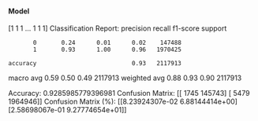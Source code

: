 #### Model
[1 1 1 ... 1 1 1]
Classification Report:
              precision    recall  f1-score   support

           0       0.24      0.01      0.02    147488
           1       0.93      1.00      0.96   1970425

    accuracy                           0.93   2117913
   macro avg       0.59      0.50      0.49   2117913
weighted avg       0.88      0.93      0.90   2117913

Accuracy: 0.9285985779396981
Confusion Matrix:
[[   1745  145743]
 [   5479 1964946]]
Confusion Matrix (%):
[[8.23924307e-02 6.88144414e+00]
 [2.58698067e-01 9.27774654e+01]]
